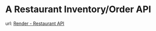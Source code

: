 # A Restaurant Inventory/Order API

url: [Render - Restaurant API](https://restaurantapi-m771.onrender.com/)
